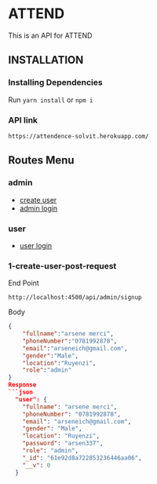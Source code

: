 # ATTEND
This is an API for  ATTEND 

## INSTALLATION

### Installing Dependencies

Run
`yarn install` or `npm i`

### API link

`https://attendence-solvit.herokuapp.com/` 

## Routes Menu

### admin
- [create user](#1-create-user-post-request)
- [admin login](#1-admin-login-post-request)
### user
- [user login](#2-admin-login-post-request)


### 1-create-user-post-request

End Point

```
http://localhost:4500/api/admin/signup
```

Body

```json
{
    "fullname":"arsene merci",
    "phoneNumber":"0781992878",
    "email":"arseneich@gmail.com",
    "gender":"Male",
    "location":"Ruyenzi",
    "role":"admin"
}
Response
```json
  "user": {
    "fullname": "arsene merci",
    "phoneNumber": "0781992878",
    "email": "arseneich@gmail.com",
    "gender": "Male",
    "location": "Ruyenzi",
    "password": "arsen337",
    "role": "admin",
    "_id": "61e92d8a722853236446aa06",
    "__v": 0
  }

```
